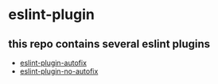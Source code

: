 
# eslint-plugin

## this repo contains several eslint plugins

* [eslint-plugin-autofix](./packages/autofix)
* [eslint-plugin-no-autofix](./packages/no-autofix)
